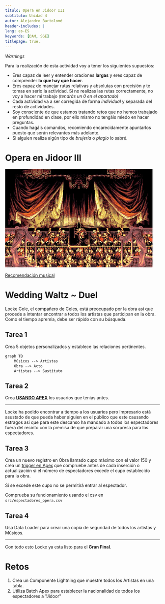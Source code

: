 ```yaml
---
titulo: Opera en Jidoor III
subtitulo: Unidad 4
autor: Alejandro Bartolomé
header-includes: |
lang: es-ES
keywords: [DAM, SGE]
titlepage: true,
---
```




*Warnings*

Para la realización de esta actividad voy a tener los siguientes supuestos:
+ Eres capaz de leer y entender oraciones **largas** y eres capaz de comprender **lo que hay que hacer**.
+ Eres capaz de manejar rutas relativas y absolutas con precisión y te tomas en serio la actividad. Si no realizas las rutas correctamente, no voy a hacer mi trabajo *(tendrás un 0 en el apartado)*
+ Cada actividad va a ser corregida de forma *individual* y separada del resto de actividades.
+ Soy consciente de que estamos tratando retos que no hemos trabajado en profundidad en clase, por ello mismo no tengáis miedo en hacer preguntas.
+ Cuando hagáis comandos, recomiendo encarecidamente apuntarlos puesto que serán relevantes más adelante.
+ Si alguien realiza algún tipo de *brujería* o *plagio* lo sabré.

Opera en Jidoor III
==============================

![UODM](../img/opera.png.jpg)

[Recomendación musical](https://www.youtube.com/watch?v=yYzq0am3B4I)

# Wedding Waltz ~ Duel

Locke Cole, el compañero de Celes, está preocupado por la obra asi que procede a intentar encontrar a todos los artistas que participan en la obra. Como el tiempo apremia, debe ser rápido con su búsqueda.

## Tarea 1

Crea 5 objetos personalizados y establece las relaciones pertinentes.

```mermaid
graph TB
    Músicos --> Artistas
    Obra --> Acto
    Artistas --> Sustituto
```

## Tarea 2

Crea [**USANDO APEX**](https://trailhead.salesforce.com/es/content/learn/modules/object-oriented-programming-for-admins) los usuarios que tenias antes.

----

Locke ha podido encontrar a tiempo a los usuarios pero Impresario está asustado de que pueda haber alguien en el público que este causando estragos asi que para este descanso ha mandado a todos los espectadores fuera del recinto con la premisa de que preparar una sorpresa para los espectadores. 

## Tarea 3

Crea un nuevo registro en Obra llamado cupo máximo con el valor 150 y crea un [trigger en Apex](https://trailhead.salesforce.com/es-MX/content/learn/modules/apex_triggers/apex_triggers_intro) que compruebe antes de cada inserción o actualización si el número de espectadores excede el cupo establecido para la obra. 

Si se excede este cupo no se permitirá entrar al espectador. 

Comprueba su funcionamiento usando el csv en `src/espectadores_opera.csv`

## Tarea 4

Usa Data Loader para crear una copia de seguridad de todos los artistas y Músicos.

---

Con todo esto Locke ya esta listo para el **Gran Final**.

# Retos

1. Crea un Componente Lightning que muestre todos los Artistas en una tabla.
2. Utiliza Batch Apex para establecer la nacionalidad de todos los espectadores a "Jidoor"